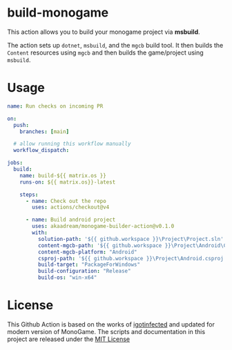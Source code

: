 # build-monogame

This action allows you to build your monogame project via **msbuild**.

The action sets up `dotnet`, `msbuild`, and the `mgcb` build tool.
It then builds the `Content` resources using `mgcb` and then builds the game/project using `msbuild`.

# Usage

```yml
name: Run checks on incoming PR

on:
  push:
    branches: [main]

  # allow running this workflow manually
  workflow_dispatch:

jobs:
  build:
    name: build-${{ matrix.os }}
    runs-on: ${{ matrix.os}}-latest

    steps:
      - name: Check out the repo
        uses: actions/checkout@v4

      - name: Build android project
        uses: akaadream/monogame-builder-action@v0.1.0
        with:
          solution-path: '${{ github.workspace }}\Project\Project.sln'
          content-mgcb-path: '${{ github.workspace }}\Project\Android\Content'
          content-mgcb-platform: "Android"
          csproj-path: '${{ github.workspace }}\Project\Android.csproj'
          build-target: "PackageForWindows"
          build-configuration: "Release"
          build-os: "win-x64"
```
# License

This Github Action is based on the works of [igotinfected](https://github.com/igotinfected) and updated for modern version of MonoGame.
The scripts and documentation in this project are released under the [MIT License](LICENSE)
